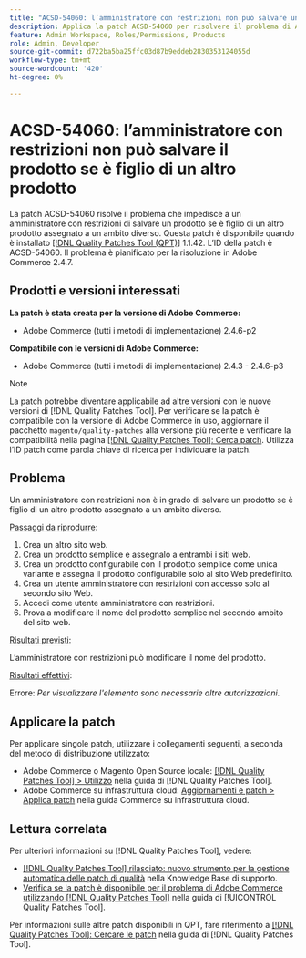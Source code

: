 ```yaml
---
title: "ACSD-54060: l’amministratore con restrizioni non può salvare un prodotto se è figlio di un altro prodotto"
description: Applica la patch ACSD-54060 per risolvere il problema di Adobe Commerce, a causa del quale un amministratore con restrizioni non è in grado di salvare un prodotto se è figlio di un altro prodotto assegnato a un ambito diverso.
feature: Admin Workspace, Roles/Permissions, Products
role: Admin, Developer
source-git-commit: d722ba5ba25ffc03d87b9eddeb2830353124055d
workflow-type: tm+mt
source-wordcount: '420'
ht-degree: 0%

---
```


# ACSD-54060: l’amministratore con restrizioni non può salvare il prodotto se è figlio di un altro prodotto

La patch ACSD-54060 risolve il problema che impedisce a un amministratore con restrizioni di salvare un prodotto se è figlio di un altro prodotto assegnato a un ambito diverso. Questa patch è disponibile quando è installato [[!DNL Quality Patches Tool (QPT)]](https://experienceleague.adobe.com/en/docs/commerce-knowledge-base/kb/announcements/commerce-announcements/magento-quality-patches-released-new-tool-to-self-serve-quality-patches) 1.1.42. L’ID della patch è ACSD-54060. Il problema è pianificato per la risoluzione in Adobe Commerce 2.4.7.

## Prodotti e versioni interessati

**La patch è stata creata per la versione di Adobe Commerce:**

* Adobe Commerce (tutti i metodi di implementazione) 2.4.6-p2

**Compatibile con le versioni di Adobe Commerce:**

* Adobe Commerce (tutti i metodi di implementazione) 2.4.3 - 2.4.6-p3

>[!NOTE]
>
>La patch potrebbe diventare applicabile ad altre versioni con le nuove versioni di [!DNL Quality Patches Tool]. Per verificare se la patch è compatibile con la versione di Adobe Commerce in uso, aggiornare il pacchetto `magento/quality-patches` alla versione più recente e verificare la compatibilità nella pagina [[!DNL Quality Patches Tool]: Cerca patch](https://experienceleague.adobe.com/tools/commerce-quality-patches/index.html). Utilizza l’ID patch come parola chiave di ricerca per individuare la patch.

## Problema

Un amministratore con restrizioni non è in grado di salvare un prodotto se è figlio di un altro prodotto assegnato a un ambito diverso.

<u>Passaggi da riprodurre</u>:

1. Crea un altro sito web.
1. Crea un prodotto semplice e assegnalo a entrambi i siti web.
1. Crea un prodotto configurabile con il prodotto semplice come unica variante e assegna il prodotto configurabile solo al sito Web predefinito.
1. Crea un utente amministratore con restrizioni con accesso solo al secondo sito Web.
1. Accedi come utente amministratore con restrizioni.
1. Prova a modificare il nome del prodotto semplice nel secondo ambito del sito web.

<u>Risultati previsti</u>:

L’amministratore con restrizioni può modificare il nome del prodotto.

<u>Risultati effettivi</u>:

Errore: *Per visualizzare l&#39;elemento sono necessarie altre autorizzazioni*.

## Applicare la patch

Per applicare singole patch, utilizzare i collegamenti seguenti, a seconda del metodo di distribuzione utilizzato:

* Adobe Commerce o Magento Open Source locale: [[!DNL Quality Patches Tool] > Utilizzo](https://experienceleague.adobe.com/docs/commerce-operations/tools/quality-patches-tool/usage.html) nella guida di [!DNL Quality Patches Tool].
* Adobe Commerce su infrastruttura cloud: [Aggiornamenti e patch > Applica patch](https://experienceleague.adobe.com/docs/commerce-cloud-service/user-guide/develop/upgrade/apply-patches.html) nella guida Commerce su infrastruttura cloud.

## Lettura correlata

Per ulteriori informazioni su [!DNL Quality Patches Tool], vedere:

* [[!DNL Quality Patches Tool] rilasciato: nuovo strumento per la gestione automatica delle patch di qualità](https://experienceleague.adobe.com/en/docs/commerce-knowledge-base/kb/announcements/commerce-announcements/magento-quality-patches-released-new-tool-to-self-serve-quality-patches) nella Knowledge Base di supporto.
* [Verifica se la patch è disponibile per il problema di Adobe Commerce utilizzando  [!DNL Quality Patches Tool]](/help/tools/quality-patches-tool/patches-available-in-qpt/check-patch-for-magento-issue-with-magento-quality-patches.md) nella guida di [!UICONTROL Quality Patches Tool].


Per informazioni sulle altre patch disponibili in QPT, fare riferimento a [[!DNL Quality Patches Tool]: Cercare le patch](https://experienceleague.adobe.com/tools/commerce-quality-patches/index.html) nella guida di [!DNL Quality Patches Tool].
